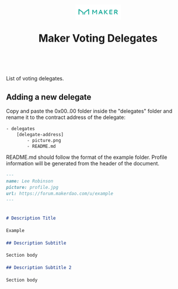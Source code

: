 <h1 align="center" style="margin-top: 1em; margin-bottom: 3em;">
  <p><a href="https://vote.makerdao.com/"><img alt="maker logo" src="./maker-logo.png" alt="vote.makerdao.com" width="125"></a></p>
  <p>Maker Voting Delegates</p>
</h1>

List of voting delegates.

## Adding a new delegate

Copy and paste the 0x00..00 folder inside the "delegates" folder and rename it to the contract address of the delegate:

```
- delegates
    [delegate-address]
        - picture.png
        - README.md
```

README.md should follow the format of the example folder. 
Profile information will be generated from the header of the document.

```markdown
---
name: Lee Robinson
picture: profile.jpg
url: https://forum.makerdao.com/u/example
---


# Description Title

Example 

## Description Subtitle

Section body

## Description Subtitle 2

Section body
```